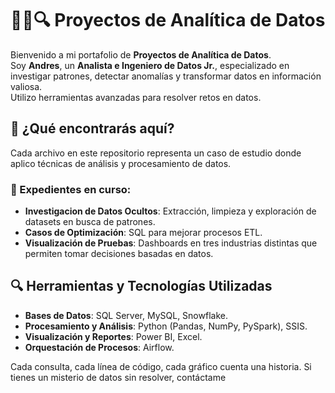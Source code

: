 
# 🕵️‍♂️🔍 Proyectos de Analítica de Datos  

Bienvenido a mi portafolio de **Proyectos de Analítica de Datos**.  
Soy **Andres**, un **Analista e Ingeniero de Datos Jr.**, especializado en investigar patrones, detectar anomalías y transformar datos en información valiosa.  
Utilizo herramientas avanzadas para resolver retos en datos.  

## 🧩 ¿Qué encontrarás aquí?  
Cada archivo en este repositorio representa un caso de estudio donde aplico técnicas de análisis y procesamiento de datos.  

### 🔹 Expedientes en curso:  
- **Investigacion de Datos Ocultos**: Extracción, limpieza y exploración de datasets en busca de patrones.  
- **Casos de Optimización**: SQL para mejorar procesos ETL.  
- **Visualización de Pruebas**: Dashboards en tres industrias distintas que permiten tomar decisiones basadas en datos.  

## 🔍 Herramientas y Tecnologías Utilizadas  
- **Bases de Datos**: SQL Server, MySQL, Snowflake.  
- **Procesamiento y Análisis**: Python (Pandas, NumPy, PySpark), SSIS.  
- **Visualización y Reportes**: Power BI, Excel.  
- **Orquestación de Procesos**: Airflow.  

Cada consulta, cada línea de código, cada gráfico cuenta una historia.
Si tienes un misterio de datos sin resolver, contáctame
